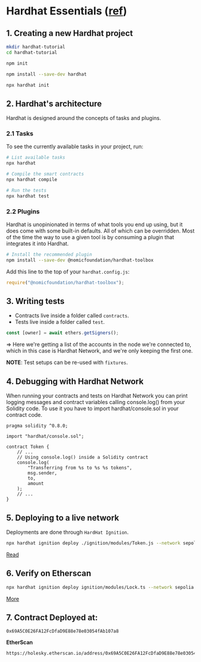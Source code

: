 # Hardhat Essentials ([ref](https://hardhat.org/tutorial))

## 1. Creating a new Hardhat project

```bash
mkdir hardhat-tutorial
cd hardhat-tutorial

npm init

npm install --save-dev hardhat

npx hardhat init
```

## 2. Hardhat's architecture
Hardhat is designed around the concepts of tasks and plugins.

### 2.1 Tasks
To see the currently available tasks in your project, run:

```bash
# List available tasks
npx hardhat

# Compile the smart contracts
npx hardhat compile

# Run the tests
npx hardhat test
```

### 2.2 Plugins
Hardhat is unopinionated in terms of what tools you end up using, but it does come with some built-in defaults. All of which can be overridden. Most of the time the way to use a given tool is by consuming a plugin that integrates it into Hardhat.

```bash
# Install the recommended plugin
npm install --save-dev @nomicfoundation/hardhat-toolbox
```

Add this line to the top of your `hardhat.config.js`:

```js
require("@nomicfoundation/hardhat-toolbox");
```

## 3. Writing tests
* Contracts live inside a folder called `contracts`.
* Tests live inside a folder called `test`.


```js
const [owner] = await ethers.getSigners();
```

=> Here we're getting a list of the accounts in the node we're connected to, which in this case is Hardhat Network, and we're only keeping the first one.

**NOTE**: Test setups can be re-used with `fixtures`.

## 4. Debugging with Hardhat Network
When running your contracts and tests on Hardhat Network you can print logging messages and contract variables calling console.log() from your Solidity code. To use it you have to import hardhat/console.sol in your contract code.

```solidity
pragma solidity ^0.8.0;

import "hardhat/console.sol";

contract Token {
    // ...
    // Using console.log() inside a Solidity contract
    console.log(
        "Transferring from %s to %s %s tokens",
        msg.sender,
        to,
        amount
    );
    // ...
}
```

## 5. Deploying to a live network
Deployments are done through `HardHat Ignition`. 

```bash
npx hardhat ignition deploy ./ignition/modules/Token.js --network sepolia
```

[Read](https://hardhat.org/tutorial/deploying-to-a-live-network)

## 6. Verify on Etherscan

```bash
npx hardhat ignition deploy ignition/modules/Lock.ts --network sepolia --verify
```

[More](https://hardhat.org/hardhat-runner/docs/guides/verifying)

## 7. Contract Deployed at:

```
0x69A5C0E26FA12FcDfaD9E88e78e03054fAb107a8
```

**EtherScan**

```
https://holesky.etherscan.io/address/0x69A5C0E26FA12FcDfaD9E88e78e03054fAb107a8#code
```
